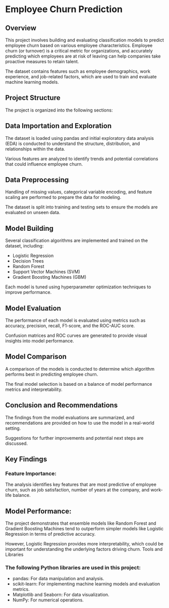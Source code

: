 # Employee Churn Prediction

## Overview
This project involves building and evaluating classification models to predict employee churn based on various employee characteristics. Employee churn (or turnover) is a critical metric for organizations, and accurately predicting which employees are at risk of leaving can help companies take proactive measures to retain talent.

The dataset contains features such as employee demographics, work experience, and job-related factors, which are used to train and evaluate machine learning models.

## Project Structure
The project is organized into the following sections:

## Data Importation and Exploration

The dataset is loaded using pandas and initial exploratory data analysis (EDA) is conducted to understand the structure, distribution, and relationships within the data.

Various features are analyzed to identify trends and potential correlations that could influence employee churn.

## Data Preprocessing

Handling of missing values, categorical variable encoding, and feature scaling are performed to prepare the data for modeling.

The dataset is split into training and testing sets to ensure the models are evaluated on unseen data.

## Model Building
Several classification algorithms are implemented and trained on the dataset, including:
- Logistic Regression
- Decision Trees
- Random Forest
- Support Vector Machines (SVM)
- Gradient Boosting Machines (GBM)
  
Each model is tuned using hyperparameter optimization techniques to improve performance.

## Model Evaluation
The performance of each model is evaluated using metrics such as accuracy, precision, recall, F1-score, and the ROC-AUC score.

Confusion matrices and ROC curves are generated to provide visual insights into model performance.

## Model Comparison
A comparison of the models is conducted to determine which algorithm performs best in predicting employee churn.

The final model selection is based on a balance of model performance metrics and interpretability.

## Conclusion and Recommendations

The findings from the model evaluations are summarized, and recommendations are provided on how to use the model in a real-world setting.

Suggestions for further improvements and potential next steps are discussed.

## Key Findings
### Feature Importance:

The analysis identifies key features that are most predictive of employee churn, such as job satisfaction, number of years at the company, and work-life balance.

## Model Performance:

The project demonstrates that ensemble models like Random Forest and Gradient Boosting Machines tend to outperform simpler models like Logistic Regression in terms of predictive accuracy.

However, Logistic Regression provides more interpretability, which could be important for understanding the underlying factors driving churn.
Tools and Libraries

### The following Python libraries are used in this project:

- pandas: For data manipulation and analysis.
- scikit-learn: For implementing machine learning models and evaluation metrics.
- Matplotlib and Seaborn: For data visualization.
- NumPy: For numerical operations.
